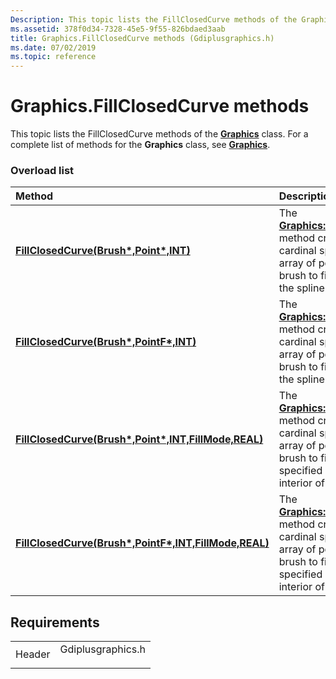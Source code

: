 ```yaml
---
Description: This topic lists the FillClosedCurve methods of the Graphics class. For a complete list of methods for the Graphics class, see Graphics.
ms.assetid: 378f0d34-7328-45e5-9f55-826bdaed3aab
title: Graphics.FillClosedCurve methods (Gdiplusgraphics.h)
ms.date: 07/02/2019
ms.topic: reference
---
```


# Graphics.FillClosedCurve methods

This topic lists the FillClosedCurve methods of the [**Graphics**](https://msdn.microsoft.com/library/ms534453(v=VS.85).aspx) class. For a complete list of methods for the **Graphics** class, see [**Graphics**](https://msdn.microsoft.com/library/ms534453(v=VS.85).aspx).

### Overload list



| Method                                                                                                                                                              | Description                                                                                                                                                                                                                                                                                                   |
|:--------------------------------------------------------------------------------------------------------------------------------------------------------------------|:--------------------------------------------------------------------------------------------------------------------------------------------------------------------------------------------------------------------------------------------------------------------------------------------------------------|
| [**FillClosedCurve(Brush\*,Point\*,INT)**](https://msdn.microsoft.com/library/ms535970(v=VS.85).aspx)                                         | The [**Graphics::FillClosedCurve**](https://msdn.microsoft.com/library/ms535970(v=VS.85).aspx) method creates a closed cardinal spline from an array of points and uses a brush to fill the interior of the spline. <br/>                                                         |
| [**FillClosedCurve(Brush\*,PointF\*,INT)**](https://msdn.microsoft.com/library/ms535972(v=VS.85).aspx)                                       | The [**Graphics::FillClosedCurve**](https://msdn.microsoft.com/library/ms535972(v=VS.85).aspx) method creates a closed cardinal spline from an array of points and uses a brush to fill the interior of the spline.<br/>                                                         |
| [**FillClosedCurve(Brush\*,Point\*,INT,FillMode,REAL)**](https://msdn.microsoft.com/library/ms535971(v=VS.85).aspx)  | The [**Graphics::FillClosedCurve**](https://msdn.microsoft.com/library/ms535971(v=VS.85).aspx) method creates a closed cardinal spline from an array of points and uses a brush to fill, according to a specified mode, the interior of the spline.<br/> |
| [**FillClosedCurve(Brush\*,PointF\*,INT,FillMode,REAL)**](https://msdn.microsoft.com/library/ms535973(v=VS.85).aspx) | The [**Graphics::FillClosedCurve**](https://msdn.microsoft.com/library/ms535973(v=VS.85).aspx) method creates a closed cardinal spline from an array of points and uses a brush to fill, according to a specified mode, the interior of the spline.<br/> |



## Requirements



|                   |                                                                                              |
|-------------------|----------------------------------------------------------------------------------------------|
| Header<br/> | <dl> <dt>Gdiplusgraphics.h</dt> </dl> |



 

 




